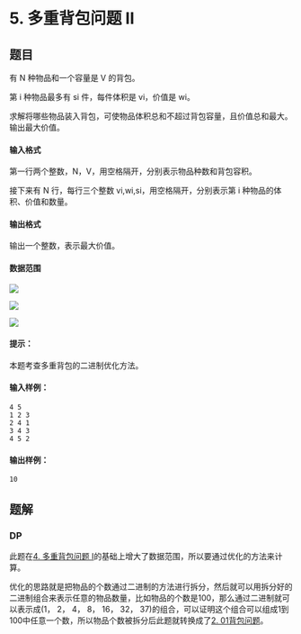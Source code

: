 # 5. 多重背包问题 II

## 题目

有 N 种物品和一个容量是 V 的背包。

第 i 种物品最多有 si 件，每件体积是 vi，价值是 wi。

求解将哪些物品装入背包，可使物品体积总和不超过背包容量，且价值总和最大。
输出最大价值。

#### 输入格式

第一行两个整数，N，V，用空格隔开，分别表示物品种数和背包容积。

接下来有 N 行，每行三个整数 vi,wi,si，用空格隔开，分别表示第 i 种物品的体积、价值和数量。

#### 输出格式

输出一个整数，表示最大价值。

#### 数据范围

![](http://latex.codecogs.com/gif.latex?\\1%20\leq%20N%20\leq%201000)

![](http://latex.codecogs.com/gif.latex?\\1%20\leq%20V%20\leq%202000)

![](http://latex.codecogs.com/gif.latex?\\1%20\leq%20v_i,w_i,s_i%20\leq%202000)

#### 提示：

本题考查多重背包的二进制优化方法。

#### 输入样例：

```
4 5
1 2 3
2 4 1
3 4 3
4 5 2
```

#### 输出样例：

```
10
```

## 题解

### DP

此题在[4. 多重背包问题 I](https://github.com/shaqsnake/coding-practice/blob/master/src/acwing/0004/)的基础上增大了数据范围，所以要通过优化的方法来计算。

优化的思路就是把物品的个数通过二进制的方法进行拆分，然后就可以用拆分好的二进制组合来表示任意的物品数量，比如物品的个数是100，那么通过二进制就可以表示成(1， 2， 4， 8， 16， 32， 37)的组合，可以证明这个组合可以组成1到100中任意一个数，所以物品个数被拆分后此题就转换成了[2. 01背包问题](https://github.com/shaqsnake/coding-practice/blob/master/src/acwing/0002/)。
